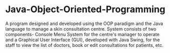 # Java-Object-Oriented-Programming
A program designed and developed using the OOP paradigm and the Java language to manage a skin consultation centre. System consists of two components- Console Menu System for the centre's manager to operate and a Graphical User Interface (GUI), developed with Java Swing, for the staff to view the list of doctors, book or edit
consultations for patients, etc. 


